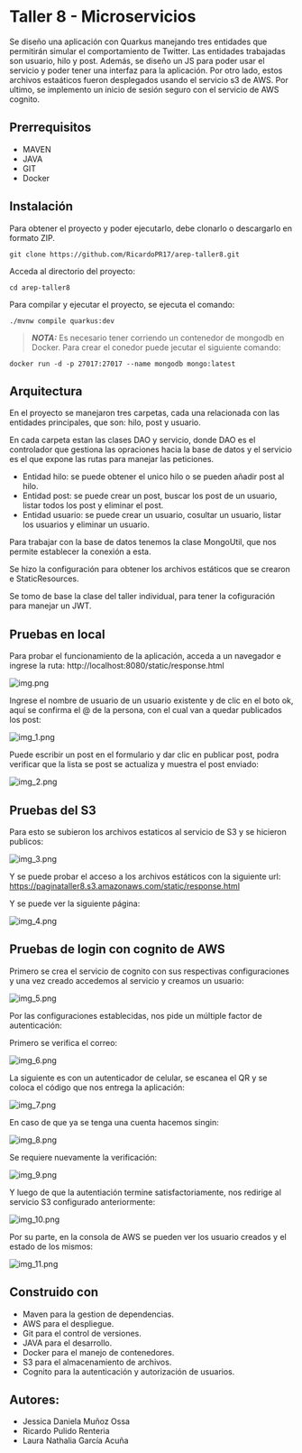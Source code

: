 # Taller 8 - Microservicios

Se diseño una aplicación con Quarkus manejando tres entidades que permitirán simular el comportamiento de Twitter. Las entidades trabajadas son usuario, hilo y post. Además, se diseño un JS para poder usar el servicio y poder tener una interfaz para la aplicación. Por otro lado, estos archivos estaáticos fueron desplegados usando el servicio s3 de AWS. Por ultimo, se implemento un inicio de sesión seguro con el servicio de AWS cognito.

## Prerrequisitos

- MAVEN
- JAVA
- GIT
- Docker

## Instalación

Para obtener el proyecto y poder ejecutarlo, debe clonarlo o descargarlo en formato ZIP.

```
git clone https://github.com/RicardoPR17/arep-taller8.git
```
Acceda al directorio del proyecto:

```
cd arep-taller8
```

Para compilar y ejecutar el proyecto, se ejecuta el comando:

```
./mvnw compile quarkus:dev
```

> **_NOTA:_**  Es necesario tener corriendo un contenedor de mongodb en Docker. Para crear el conedor puede jecutar el siguiente comando:

```
docker run -d -p 27017:27017 --name mongodb mongo:latest
```

## Arquitectura

En el proyecto se manejaron tres carpetas, cada una relacionada con las entidades principales, que son: hilo, post y usuario. 

En cada carpeta estan las clases DAO y servicio, donde DAO es el controlador que gestiona las opraciones hacia la base de datos y el servicio es el que expone las rutas para manejar las peticiones.

- Entidad hilo: se puede obtener el unico hilo o se pueden añadir post al hilo.
- Entidad post: se puede crear un post, buscar los post de un usuario, listar todos los post y eliminar el post.
- Entidad usuario: se puede crear un usuario, cosultar un usuario, listar los usuarios y eliminar un usuario.

Para trabajar con la base de datos tenemos la clase MongoUtil, que nos permite establecer la conexión a esta. 

Se hizo la configuración para obtener los archivos estáticos que se crearon e StaticResources.

Se tomo de base la clase del taller individual, para tener la cofiguración para manejar un JWT.

## Pruebas en local

Para probar el funcionamiento de la aplicación, acceda a un navegador e ingrese la ruta: http://localhost:8080/static/response.html

![img.png](img.png)

Ingrese el nombre de usuario de un usuario existente y de clic en el boto ok, aquí se confirma el @ de la persona, con el cual van a quedar publicados los post:

![img_1.png](img_1.png)

Puede escribir un post en el formulario y dar clic en publicar post, podra verificar que la lista se post se actualiza y muestra el post enviado:

![img_2.png](img_2.png)

## Pruebas del S3

Para esto se subieron los archivos estaticos al servicio de S3 y se hicieron publicos:

![img_3.png](img_3.png)

Y se puede probar el acceso a los archivos estáticos con la siguiente url: https://paginataller8.s3.amazonaws.com/static/response.html

Y se puede ver la siguiente página:

![img_4.png](img_4.png)

## Pruebas de login con cognito de AWS

Primero se crea el servicio de cognito con sus respectivas configuraciones y una vez creado accedemos al servicio y creamos un usuario:

![img_5.png](img_5.png)

Por las configuraciones establecidas, nos pide un múltiple factor de autenticación:

Primero se verifica el correo:

![img_6.png](img_6.png)

La siguiente es con un autenticador de celular, se escanea el QR y se coloca el código que nos entrega la aplicación:

![img_7.png](img_7.png)

En caso de que ya se tenga una cuenta hacemos singin:

![img_8.png](img_8.png)

Se requiere nuevamente la verificación:

![img_9.png](img_9.png)

Y luego de que la autentiación termine satisfactoriamente, nos redirige al servicio S3 configurado anteriormente:

![img_10.png](img_10.png)

Por su parte, en la consola de AWS se pueden ver los usuario creados y el estado de los mismos:

![img_11.png](img_11.png)

## Construido con

- Maven para la gestion de dependencias.
- AWS para el despliegue.
- Git para el control de versiones.
- JAVA para el desarrollo.
- Docker para el manejo de contenedores.
- S3 para el almacenamiento de archivos.
- Cognito para la autenticación y autorización de usuarios.

## Autores:

- Jessica Daniela Muñoz Ossa
- Ricardo Pulido Renteria
- Laura Nathalia García Acuña 

